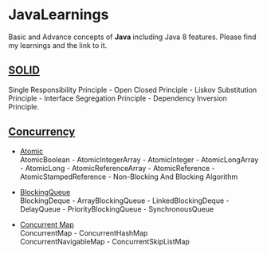 # JavaLearnings
Basic and Advance concepts of **Java** including Java 8 features. Please find my learnings and the link to it.

## [SOLID](https://github.com/MazinIsmail/JavaLearnings/tree/master/src/main/solid/com/solid)
Single Responsibility Principle - Open Closed Principle - Liskov Substitution Principle - Interface Segregation Principle - Dependency Inversion Principle.


## [Concurrency](https://github.com/MazinIsmail/JavaLearnings/tree/master/src/main/concurrency/com)

* [Atomic](https://github.com/MazinIsmail/JavaLearnings/tree/master/src/main/concurrency/com/atomic/learnings)<br />
AtomicBoolean - AtomicIntegerArray - AtomicInteger - AtomicLongArray - AtomicLong - AtomicReferenceArray - AtomicReference - AtomicStampedReference - Non-Blocking And Blocking Algorithm

* [BlockingQueue](https://github.com/MazinIsmail/JavaLearnings/tree/master/src/main/concurrency/com/blockingQueue/learnings)<br />
BlockingDeque - ArrayBlockingQueue - LinkedBlockingDeque - DelayQueue - PriorityBlockingQueue - SynchronousQueue
    
* [Concurrent Map](https://github.com/MazinIsmail/JavaLearnings/tree/master/src/main/concurrency/com/concurrentMap/learnings)<br />
ConcurrentMap - ConcurrentHashMap<br />
ConcurrentNavigableMap - ConcurrentSkipListMap

